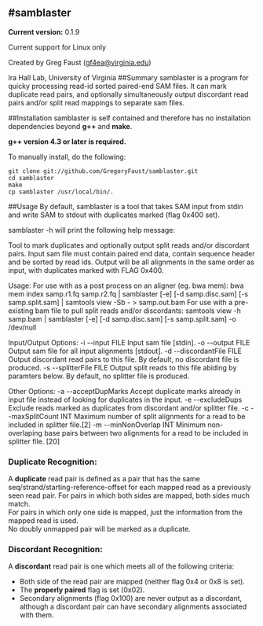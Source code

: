 #samblaster
-------------------------------

**Current version:** 0.1.9

Current support for Linux only

Created by Greg Faust (gf4ea@virginia.edu)

Ira Hall Lab, University of Virginia
##Summary
samblaster is a program for quicky processing read-id sorted paired-end SAM files.  It can mark duplicate read pairs, and optionally simultaneously output discordant read pairs and/or split read mappings to separate sam files.

##Installation
samblaster is self contained and therefore has no installation dependencies beyond **g++** and **make**.  

**g++ version 4.3 or later is required.**

To manually install, do the following:
~~~~~~~~~~~~~~~~~~
git clone git://github.com/GregoryFaust/samblaster.git
cd samblaster
make
cp samblaster /usr/local/bin/.
~~~~~~~~~~~~~~~~~~

##Usage
By default, samblaster is a tool that takes SAM input from stdin and write SAM to stdout with duplicates marked (flag 0x400 set).

samblaster -h will print the following help message:

Tool to mark duplicates and optionally output split reads and/or discordant pairs.
Input sam file must contain paired end data, contain sequence header and be sorted by read ids.
Output will be all alignments in the same order as input, with duplicates marked with FLAG 0x400.

Usage:
For use with as a post process on an aligner (eg. bwa mem):
     bwa mem index samp.r1.fq samp.r2.fq | samblaster [-e] [-d samp.disc.sam] [-s samp.split.sam] | samtools view -Sb - > samp.out.bam
For use with a pre-existing bam file to pull split reads and/or discordants:
     samtools view -h samp.bam | samblaster [-e] [-d samp.disc.sam] [-s samp.split.sam] -o /dev/null

Input/Output Options:
-i --input          FILE Input sam file [stdin].
-o --output         FILE Output sam file for all input alignments [stdout].
-d --discordantFile FILE Output discordant read pairs to this file. By default, no discordant file is produced.
-s --splitterFile   FILE Output split reads to this file abiding by paramters below. By default, no splitter file is produced.

Other Options:
-a --acceptDupMarks      Accept duplicate marks already in input file instead of looking for duplicates in the input.
-e --excludeDups         Exclude reads marked as duplicates from discordant and/or splitter file.
-c --maxSplitCount  INT  Maximum number of split alignments for a read to be included in splitter file.[2]
-m --minNonOverlap  INT  Minimum non-overlaping base pairs between two alignments for a read to be included in splitter file. [20]

### Duplicate Recognition:
A **duplicate** read pair is defined as a pair that has the same seq/strand/starting-reference-offset for each mapped read as a previously seen read pair. 
For pairs in which both sides are mapped, both sides much match.  
For pairs in which only one side is mapped, just the information from the mapped read is used.  
No doubly unmapped pair will be marked as a duplicate.

### Discordant Recognition:
A **discordant** read pair is one which meets all of the following criteria:
- Both side of the read pair are mapped (neither flag 0x4 or 0x8 is set).
- The **properly paired** flag is set (0x02).
- Secondary alignments (flag 0x100) are never output as a discordant, although a discordant pair can have secondary alignments associated with them.

     


